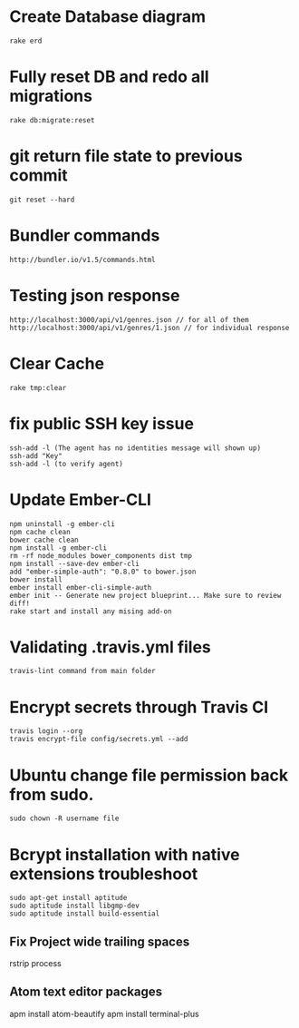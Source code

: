 # Create Database diagram

```
rake erd
```

# Fully reset DB and redo all migrations

```
rake db:migrate:reset
```

# git return file state to previous commit

```
git reset --hard
```
# Bundler commands

```
http://bundler.io/v1.5/commands.html
```

# Testing json response

```
http://localhost:3000/api/v1/genres.json // for all of them
http://localhost:3000/api/v1/genres/1.json // for individual response
```

# Clear Cache

```
rake tmp:clear
```

# fix public SSH key issue

```
ssh-add -l (The agent has no identities message will shown up)
ssh-add "Key"
ssh-add -l (to verify agent)
```

# Update Ember-CLI

```
npm uninstall -g ember-cli
npm cache clean
bower cache clean
npm install -g ember-cli
rm -rf node_modules bower_components dist tmp
npm install --save-dev ember-cli
add "ember-simple-auth": "0.8.0" to bower.json
bower install
ember install ember-cli-simple-auth
ember init -- Generate new project blueprint... Make sure to review diff!
rake start and install any mising add-on
```

# Validating .travis.yml files

```
travis-lint command from main folder
```

# Encrypt secrets through Travis CI

```
travis login --org
travis encrypt-file config/secrets.yml --add
```

# Ubuntu change file permission back from sudo.

```
sudo chown -R username file
```

# Bcrypt installation with native extensions troubleshoot

```
sudo apt-get install aptitude
sudo aptitude install libgmp-dev
sudo aptitude install build-essential
```

## Fix Project wide trailing spaces

rstrip process

## Atom text editor packages

apm install atom-beautify
apm install terminal-plus
